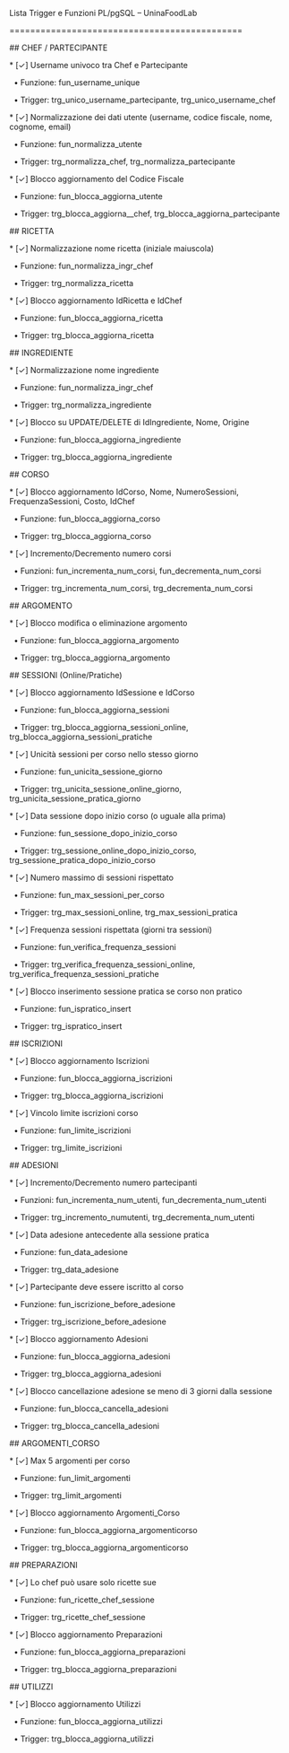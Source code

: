 Lista Trigger e Funzioni PL/pgSQL – UninaFoodLab

=============================================



\## CHEF / PARTECIPANTE



\* \[✓] Username univoco tra Chef e Partecipante

&nbsp; • Funzione: fun\_username\_unique

&nbsp; • Trigger: trg\_unico\_username\_partecipante, trg\_unico\_username\_chef



\* \[✓] Normalizzazione dei dati utente (username, codice fiscale, nome, cognome, email)

&nbsp; • Funzione: fun\_normalizza\_utente

&nbsp; • Trigger: trg\_normalizza\_chef, trg\_normalizza\_partecipante



\* \[✓] Blocco aggiornamento del Codice Fiscale

&nbsp; • Funzione: fun\_blocca\_aggiorna\_utente

&nbsp; • Trigger: trg\_blocca\_aggiorna\_\_chef, trg\_blocca\_aggiorna\_partecipante



\## RICETTA



\* \[✓] Normalizzazione nome ricetta (iniziale maiuscola)

&nbsp; • Funzione: fun\_normalizza\_ingr\_chef

&nbsp; • Trigger: trg\_normalizza\_ricetta



\* \[✓] Blocco aggiornamento IdRicetta e IdChef

&nbsp; • Funzione: fun\_blocca\_aggiorna\_ricetta

&nbsp; • Trigger: trg\_blocca\_aggiorna\_ricetta



\## INGREDIENTE



\* \[✓] Normalizzazione nome ingrediente

&nbsp; • Funzione: fun\_normalizza\_ingr\_chef

&nbsp; • Trigger: trg\_normalizza\_ingrediente



\* \[✓] Blocco su UPDATE/DELETE di IdIngrediente, Nome, Origine

&nbsp; • Funzione: fun\_blocca\_aggiorna\_ingrediente

&nbsp; • Trigger: trg\_blocca\_aggiorna\_ingrediente



\## CORSO



\* \[✓] Blocco aggiornamento IdCorso, Nome, NumeroSessioni, FrequenzaSessioni, Costo, IdChef

&nbsp; • Funzione: fun\_blocca\_aggiorna\_corso

&nbsp; • Trigger: trg\_blocca\_aggiorna\_corso



\* \[✓] Incremento/Decremento numero corsi

&nbsp; • Funzioni: fun\_incrementa\_num\_corsi, fun\_decrementa\_num\_corsi

&nbsp; • Trigger: trg\_incrementa\_num\_corsi, trg\_decrementa\_num\_corsi



\## ARGOMENTO



\* \[✓] Blocco modifica o eliminazione argomento

&nbsp; • Funzione: fun\_blocca\_aggiorna\_argomento

&nbsp; • Trigger: trg\_blocca\_aggiorna\_argomento



\## SESSIONI (Online/Pratiche)



\* \[✓] Blocco aggiornamento IdSessione e IdCorso

&nbsp; • Funzione: fun\_blocca\_aggiorna\_sessioni

&nbsp; • Trigger: trg\_blocca\_aggiorna\_sessioni\_online, trg\_blocca\_aggiorna\_sessioni\_pratiche



\* \[✓] Unicità sessioni per corso nello stesso giorno

&nbsp; • Funzione: fun\_unicita\_sessione\_giorno

&nbsp; • Trigger: trg\_unicita\_sessione\_online\_giorno, trg\_unicita\_sessione\_pratica\_giorno



\* \[✓] Data sessione dopo inizio corso (o uguale alla prima)

&nbsp; • Funzione: fun\_sessione\_dopo\_inizio\_corso

&nbsp; • Trigger: trg\_sessione\_online\_dopo\_inizio\_corso, trg\_sessione\_pratica\_dopo\_inizio\_corso



\* \[✓] Numero massimo di sessioni rispettato

&nbsp; • Funzione: fun\_max\_sessioni\_per\_corso

&nbsp; • Trigger: trg\_max\_sessioni\_online, trg\_max\_sessioni\_pratica



\* \[✓] Frequenza sessioni rispettata (giorni tra sessioni)

&nbsp; • Funzione: fun\_verifica\_frequenza\_sessioni

&nbsp; • Trigger: trg\_verifica\_frequenza\_sessioni\_online, trg\_verifica\_frequenza\_sessioni\_pratiche



\* \[✓] Blocco inserimento sessione pratica se corso non pratico

&nbsp; • Funzione: fun\_ispratico\_insert

&nbsp; • Trigger: trg\_ispratico\_insert



\## ISCRIZIONI



\* \[✓] Blocco aggiornamento Iscrizioni

&nbsp; • Funzione: fun\_blocca\_aggiorna\_iscrizioni

&nbsp; • Trigger: trg\_blocca\_aggiorna\_iscrizioni



\* \[✓] Vincolo limite iscrizioni corso

&nbsp; • Funzione: fun\_limite\_iscrizioni

&nbsp; • Trigger: trg\_limite\_iscrizioni



\## ADESIONI



\* \[✓] Incremento/Decremento numero partecipanti

&nbsp; • Funzioni: fun\_incrementa\_num\_utenti, fun\_decrementa\_num\_utenti

&nbsp; • Trigger: trg\_incremento\_numutenti, trg\_decrementa\_num\_utenti



\* \[✓] Data adesione antecedente alla sessione pratica

&nbsp; • Funzione: fun\_data\_adesione

&nbsp; • Trigger: trg\_data\_adesione



\* \[✓] Partecipante deve essere iscritto al corso

&nbsp; • Funzione: fun\_iscrizione\_before\_adesione

&nbsp; • Trigger: trg\_iscrizione\_before\_adesione



\* \[✓] Blocco aggiornamento Adesioni

&nbsp; • Funzione: fun\_blocca\_aggiorna\_adesioni

&nbsp; • Trigger: trg\_blocca\_aggiorna\_adesioni



\* \[✓] Blocco cancellazione adesione se meno di 3 giorni dalla sessione

&nbsp; • Funzione: fun\_blocca\_cancella\_adesioni

&nbsp; • Trigger: trg\_blocca\_cancella\_adesioni



\## ARGOMENTI\_CORSO



\* \[✓] Max 5 argomenti per corso

&nbsp; • Funzione: fun\_limit\_argomenti

&nbsp; • Trigger: trg\_limit\_argomenti



\* \[✓] Blocco aggiornamento Argomenti\_Corso

&nbsp; • Funzione: fun\_blocca\_aggiorna\_argomenticorso

&nbsp; • Trigger: trg\_blocca\_aggiorna\_argomenticorso



\## PREPARAZIONI



\* \[✓] Lo chef può usare solo ricette sue

&nbsp; • Funzione: fun\_ricette\_chef\_sessione

&nbsp; • Trigger: trg\_ricette\_chef\_sessione



\* \[✓] Blocco aggiornamento Preparazioni

&nbsp; • Funzione: fun\_blocca\_aggiorna\_preparazioni

&nbsp; • Trigger: trg\_blocca\_aggiorna\_preparazioni



\## UTILIZZI



\* \[✓] Blocco aggiornamento Utilizzi

&nbsp; • Funzione: fun\_blocca\_aggiorna\_utilizzi

&nbsp; • Trigger: trg\_blocca\_aggiorna\_utilizzi

